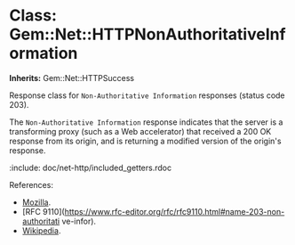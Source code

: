 # Class: Gem::Net::HTTPNonAuthoritativeInformation
**Inherits:** Gem::Net::HTTPSuccess
    

Response class for `Non-Authoritative Information` responses (status code
203).

The `Non-Authoritative Information` response indicates that the server is a
transforming proxy (such as a Web accelerator) that received a 200 OK response
from its origin, and is returning a modified version of the origin's response.

:include: doc/net-http/included_getters.rdoc

References:

*   [Mozilla](https://developer.mozilla.org/en-US/docs/Web/HTTP/Status/203).
*   [RFC
    9110](https://www.rfc-editor.org/rfc/rfc9110.html#name-203-non-authoritati
    ve-infor).
*   [Wikipedia](https://en.wikipedia.org/wiki/List_of_HTTP_status_codes#203).



